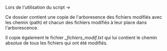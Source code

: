 Lors de l'utilisation du script &#x2192;

Ce dossier contient une copie de l'arboresence des fichiers modifiés avec les chemin (path) et chacun des fichiers modifiés à leur place dans l'arborescence.

Il copie également le fichier _\_fichiers\_modif.txt_ qui lui contient le chemin absolue de tous les fichiers qui ont été modifiés.